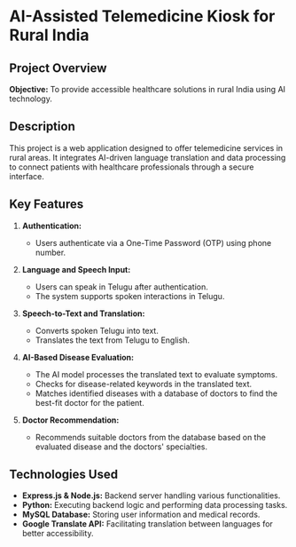 # AI-Assisted Telemedicine Kiosk for Rural India

## Project Overview

**Objective:** To provide accessible healthcare solutions in rural India using AI technology.

## Description

This project is a web application designed to offer telemedicine services in rural areas. It integrates AI-driven language translation and data processing to connect patients with healthcare professionals through a secure interface.

## Key Features

1. **Authentication:**
   - Users authenticate via a One-Time Password (OTP) using phone number.

2. **Language and Speech Input:**
   - Users can speak in Telugu after authentication.
   - The system supports spoken interactions in Telugu.

3. **Speech-to-Text and Translation:**
   - Converts spoken Telugu into text.
   - Translates the text from Telugu to English.

4. **AI-Based Disease Evaluation:**
   - The AI model processes the translated text to evaluate symptoms.
   - Checks for disease-related keywords in the translated text.
   - Matches identified diseases with a database of doctors to find the best-fit doctor for the patient.

5. **Doctor Recommendation:**
   - Recommends suitable doctors from the database based on the evaluated disease and the doctors' specialties.

## Technologies Used

- **Express.js & Node.js:** Backend server handling various functionalities.
- **Python:** Executing backend logic and performing data processing tasks.
- **MySQL Database:** Storing user information and medical records.
- **Google Translate API:** Facilitating translation between languages for better accessibility.

